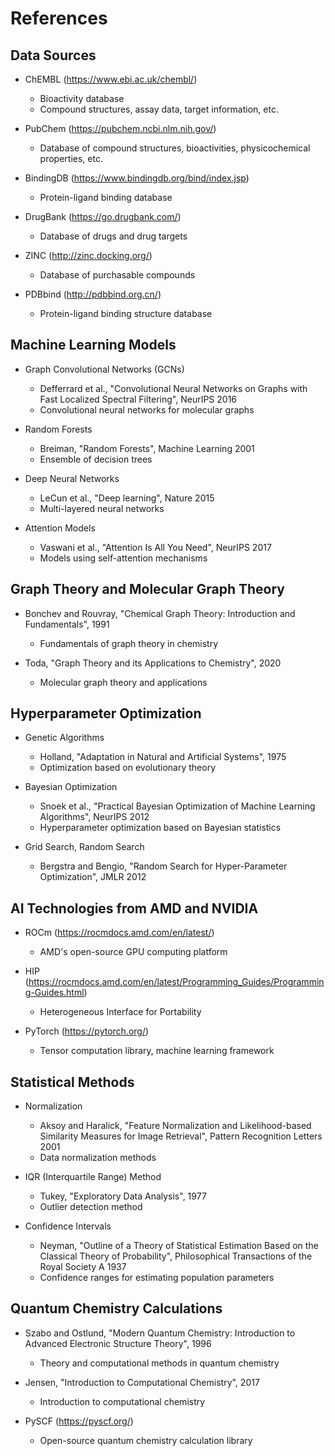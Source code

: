# References

## Data Sources

- ChEMBL (https://www.ebi.ac.uk/chembl/)
  - Bioactivity database
  - Compound structures, assay data, target information, etc.

- PubChem (https://pubchem.ncbi.nlm.nih.gov/)
  - Database of compound structures, bioactivities, physicochemical properties, etc.

- BindingDB (https://www.bindingdb.org/bind/index.jsp)
  - Protein-ligand binding database

- DrugBank (https://go.drugbank.com/)
  - Database of drugs and drug targets

- ZINC (http://zinc.docking.org/)
  - Database of purchasable compounds

- PDBbind (http://pdbbind.org.cn/)
  - Protein-ligand binding structure database

## Machine Learning Models

- Graph Convolutional Networks (GCNs)
  - Defferrard et al., "Convolutional Neural Networks on Graphs with Fast Localized Spectral Filtering", NeurIPS 2016
  - Convolutional neural networks for molecular graphs

- Random Forests
  - Breiman, "Random Forests", Machine Learning 2001
  - Ensemble of decision trees

- Deep Neural Networks
  - LeCun et al., "Deep learning", Nature 2015
  - Multi-layered neural networks

- Attention Models
  - Vaswani et al., "Attention Is All You Need", NeurIPS 2017
  - Models using self-attention mechanisms

## Graph Theory and Molecular Graph Theory

- Bonchev and Rouvray, "Chemical Graph Theory: Introduction and Fundamentals", 1991
  - Fundamentals of graph theory in chemistry

- Toda, "Graph Theory and its Applications to Chemistry", 2020
  - Molecular graph theory and applications

## Hyperparameter Optimization

- Genetic Algorithms
  - Holland, "Adaptation in Natural and Artificial Systems", 1975
  - Optimization based on evolutionary theory

- Bayesian Optimization
  - Snoek et al., "Practical Bayesian Optimization of Machine Learning Algorithms", NeurIPS 2012
  - Hyperparameter optimization based on Bayesian statistics

- Grid Search, Random Search
  - Bergstra and Bengio, "Random Search for Hyper-Parameter Optimization", JMLR 2012

## AI Technologies from AMD and NVIDIA

- ROCm (https://rocmdocs.amd.com/en/latest/)
  - AMD's open-source GPU computing platform

- HIP (https://rocmdocs.amd.com/en/latest/Programming_Guides/Programming-Guides.html)
  - Heterogeneous Interface for Portability

- PyTorch (https://pytorch.org/)
  - Tensor computation library, machine learning framework

## Statistical Methods

- Normalization
  - Aksoy and Haralick, "Feature Normalization and Likelihood-based Similarity Measures for Image Retrieval", Pattern Recognition Letters 2001
  - Data normalization methods

- IQR (Interquartile Range) Method
  - Tukey, "Exploratory Data Analysis", 1977
  - Outlier detection method

- Confidence Intervals
  - Neyman, "Outline of a Theory of Statistical Estimation Based on the Classical Theory of Probability", Philosophical Transactions of the Royal Society A 1937
  - Confidence ranges for estimating population parameters

## Quantum Chemistry Calculations

- Szabo and Ostlund, "Modern Quantum Chemistry: Introduction to Advanced Electronic Structure Theory", 1996
  - Theory and computational methods in quantum chemistry

- Jensen, "Introduction to Computational Chemistry", 2017
  - Introduction to computational chemistry

- PySCF (https://pyscf.org/)
  - Open-source quantum chemistry calculation library

